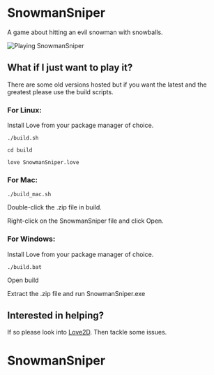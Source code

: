 # SnowmanSniper
A game about hitting an evil snowman with snowballs.

![Playing SnowmanSniper](https://github.com/Rootyjr/SnowmanSniper/blob/master/SnowmanSniper.gif)

## What if I just want to play it?
There are some old versions hosted but if you want the latest and the greatest please use the build scripts.

### For Linux:
Install Love from your package manager of choice.

`./build.sh`

`cd build`

`love SnowmanSniper.love`

### For Mac:
`./build_mac.sh`

Double-click the .zip file in build.

Right-click on the SnowmanSniper file and click Open.

### For Windows:
Install Love from your package manager of choice.

`./build.bat`

Open build

Extract the .zip file and run SnowmanSniper.exe

## Interested in helping?
If so please look into [Love2D](https://love2d.org/). Then tackle some issues.
# SnowmanSniper
